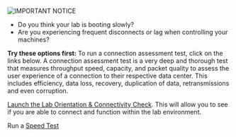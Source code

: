 ![IMPORTANT NOTICE](https://2.bp.blogspot.com/-AWZF-W4U07Q/VBDQm_vSVcI/AAAAAAAAANw/HymanuuGAYQ/s1600/important.png)

 
  - Do you think your lab is booting slowly?
 -  Are you experiencing frequent disconnects or lag when controlling your machines? 

**Try these options first:**
To run a connection assessment test, click on the links below. A connection assessment test is a very deep and thorough test that measures throughput speed, capacity, and packet quality to assess the user experience of a connection to their respective data center. This includes efficiency, data loss, recovery, duplication of data, retransmissions and even corruption. 

[Launch the Lab Orientation & Connectivity Check](https://labclient.labondemand.com/LabClient/c0f227b0-e981-44fb-8667-5686236f4f84?rc=10). This will allow you to see if you are able to connect and function within the lab environment.

Run a [Speed Test](https://www.skillable.com/speed-test/)
